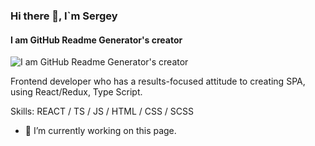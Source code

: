 ### Hi there 👋,  I`m Sergey
#### I am GitHub Readme Generator's creator
![I am GitHub Readme Generator's creator](https://arturssmirnovs.github.io/github-profile-readme-generator/images/banner.png)

Frontend developer who has a results-focused attitude to creating SPA, using React/Redux, Type Script.

Skills: REACT / TS / JS / HTML / CSS / SCSS 

- 🔭 I’m currently working on this page. 



